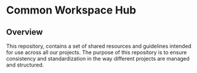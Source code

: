 # Common Workspace Hub

## Overview

This repository, contains a set of shared resources and guidelines intended for use across all our projects. The purpose of this repository is to ensure consistency and standardization in the way different projects are managed and structured.
